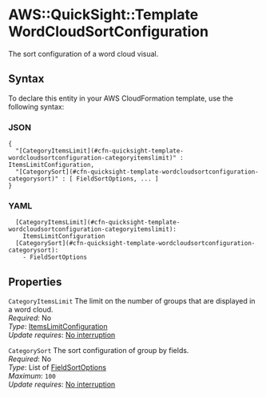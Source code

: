 # AWS::QuickSight::Template WordCloudSortConfiguration<a name="aws-properties-quicksight-template-wordcloudsortconfiguration"></a>

The sort configuration of a word cloud visual\.

## Syntax<a name="aws-properties-quicksight-template-wordcloudsortconfiguration-syntax"></a>

To declare this entity in your AWS CloudFormation template, use the following syntax:

### JSON<a name="aws-properties-quicksight-template-wordcloudsortconfiguration-syntax.json"></a>

```
{
  "[CategoryItemsLimit](#cfn-quicksight-template-wordcloudsortconfiguration-categoryitemslimit)" : ItemsLimitConfiguration,
  "[CategorySort](#cfn-quicksight-template-wordcloudsortconfiguration-categorysort)" : [ FieldSortOptions, ... ]
}
```

### YAML<a name="aws-properties-quicksight-template-wordcloudsortconfiguration-syntax.yaml"></a>

```
  [CategoryItemsLimit](#cfn-quicksight-template-wordcloudsortconfiguration-categoryitemslimit): 
    ItemsLimitConfiguration
  [CategorySort](#cfn-quicksight-template-wordcloudsortconfiguration-categorysort): 
    - FieldSortOptions
```

## Properties<a name="aws-properties-quicksight-template-wordcloudsortconfiguration-properties"></a>

`CategoryItemsLimit`  <a name="cfn-quicksight-template-wordcloudsortconfiguration-categoryitemslimit"></a>
The limit on the number of groups that are displayed in a word cloud\.  
*Required*: No  
*Type*: [ItemsLimitConfiguration](aws-properties-quicksight-template-itemslimitconfiguration.md)  
*Update requires*: [No interruption](https://docs.aws.amazon.com/AWSCloudFormation/latest/UserGuide/using-cfn-updating-stacks-update-behaviors.html#update-no-interrupt)

`CategorySort`  <a name="cfn-quicksight-template-wordcloudsortconfiguration-categorysort"></a>
The sort configuration of group by fields\.  
*Required*: No  
*Type*: List of [FieldSortOptions](aws-properties-quicksight-template-fieldsortoptions.md)  
*Maximum*: `100`  
*Update requires*: [No interruption](https://docs.aws.amazon.com/AWSCloudFormation/latest/UserGuide/using-cfn-updating-stacks-update-behaviors.html#update-no-interrupt)
